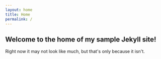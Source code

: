 ```yaml
---
layout: home
title: Home
permalink: /
---
```


## Welcome to the home of my sample Jekyll site!

Right now it may not look like much, but that's only because it isn't.